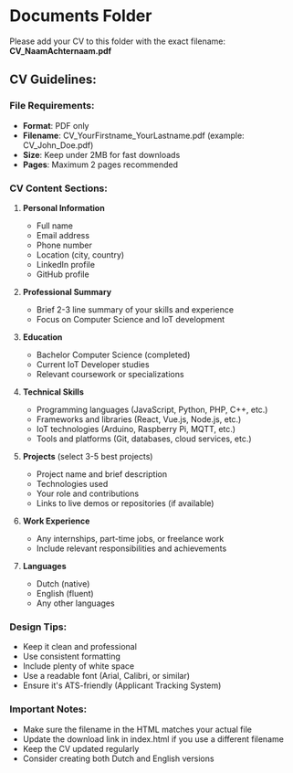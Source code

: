 # Documents Folder

Please add your CV to this folder with the exact filename: **CV_NaamAchternaam.pdf**

## CV Guidelines:

### File Requirements:

- **Format**: PDF only
- **Filename**: CV_YourFirstname_YourLastname.pdf (example: CV_John_Doe.pdf)
- **Size**: Keep under 2MB for fast downloads
- **Pages**: Maximum 2 pages recommended

### CV Content Sections:

1. **Personal Information**
   - Full name
   - Email address
   - Phone number
   - Location (city, country)
   - LinkedIn profile
   - GitHub profile

2. **Professional Summary**
   - Brief 2-3 line summary of your skills and experience
   - Focus on Computer Science and IoT development

3. **Education**
   - Bachelor Computer Science (completed)
   - Current IoT Developer studies
   - Relevant coursework or specializations

4. **Technical Skills**
   - Programming languages (JavaScript, Python, PHP, C++, etc.)
   - Frameworks and libraries (React, Vue.js, Node.js, etc.)
   - IoT technologies (Arduino, Raspberry Pi, MQTT, etc.)
   - Tools and platforms (Git, databases, cloud services, etc.)

5. **Projects** (select 3-5 best projects)
   - Project name and brief description
   - Technologies used
   - Your role and contributions
   - Links to live demos or repositories (if available)

6. **Work Experience**
   - Any internships, part-time jobs, or freelance work
   - Include relevant responsibilities and achievements

7. **Languages**
   - Dutch (native)
   - English (fluent)
   - Any other languages

### Design Tips:

- Keep it clean and professional
- Use consistent formatting
- Include plenty of white space
- Use a readable font (Arial, Calibri, or similar)
- Ensure it's ATS-friendly (Applicant Tracking System)

### Important Notes:

- Make sure the filename in the HTML matches your actual file
- Update the download link in index.html if you use a different filename
- Keep the CV updated regularly
- Consider creating both Dutch and English versions
